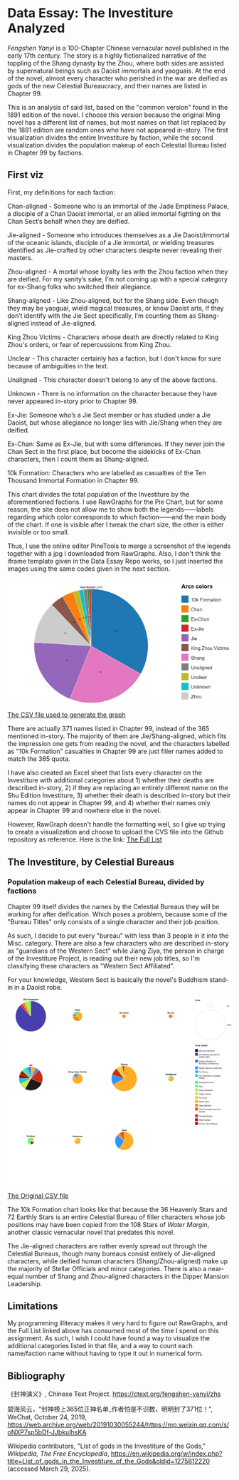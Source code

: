 # Data Essay: The Investiture Analyzed

<i>Fengshen Yanyi</i> is a 100-Chapter Chinese vernacular novel published in the early 17th century. The story is a highly fictionalized narrative of the toppling of the Shang dynasty by the Zhou, where both sides are assisted by supernatural beings such as Daoist immortals and yaoguais. At the end of the novel, almost every character who perished in the war are deified as gods of the new Celestial Bureaucracy, and their names are listed in Chapter 99.

This is an analysis of said list, based on the "common version" found in the 1891 edition of the novel. I choose this version because the original Ming novel has a different list of names, but most names on that list replaced by the 1891 edition are random ones who have not appeared in-story. The first visualization divides the entire Investiture by faction, while the second visualization divides the population makeup of each Celestial Bureau listed in Chapter 99 by factions.

## First viz

First, my definitions for each faction:

Chan-aligned - Someone who is an immortal of the Jade Emptiness Palace, a disciple of a Chan Daoist immortal, or an allied immortal fighting on the Chan Sect’s behalf when they are deified.

Jie-aligned - Someone who introduces themselves as a Jie Daoist/immortal of the oceanic islands, disciple of a Jie immortal, or wielding treasures identified as Jie-crafted by other characters despite never revealing their masters.

Zhou-aligned - A mortal whose loyalty lies with the Zhou faction when they are deified. For my sanity’s sake, I’m not coming up with a special category for ex-Shang folks who switched their allegiance.

Shang-aligned - Like Zhou-aligned, but for the Shang side. Even though they may be yaoguai, wield magical treasures, or know Daoist arts, if they don’t identify with the Jie Sect specifically, I’m counting them as Shang-aligned instead of Jie-aligned.

King Zhou Victims - Characters whose death are directly related to King Zhou's orders, or fear of repercussions from King Zhou.

Unclear - This character certainly has a faction, but I don't know for sure because of ambiguities in the text.

Unaligned - This character doesn't belong to any of the above factions.

Unknown - There is no information on the character because they have never appeared in-story prior to Chapter 99.

Ex-Jie: Someone who’s a Jie Sect member or has studied under a Jie Daoist, but whose allegiance no longer lies with Jie/Shang when they are deified.

Ex-Chan: Same as Ex-Jie, but with some differences. If they never join the Chan Sect in the first place, but become the sidekicks of Ex-Chan characters, then I count them as Shang-aligned.

10k Formation: Characters who are labelled as casualties of the Ten Thousand Immortal Formation in Chapter 99.

This chart divides the total population of the Investiture by the aforementioned factions. I use RawGraphs for the Pie Chart, but for some reason, the site does not allow me to show both the legends——labels regarding which color corresponds to which faction——and the main body of the chart. If one is visible after I tweak the chart size, the other is either invisible or too small. 

Thus, I use the online editor PineTools to merge a screenshot of the legends together with a jpg I downloaded from RawGraphs. Also, I don't think the iframe template given in the Data Essay Repo works, so I just inserted the images using the same codes given in the next section.

![Total population makeup of the Investiture](image(1).jpg)

[The CSV file used to generate the graph](TotalNumberChart.csv)

There are actually 371 names listed in Chapter 99, instead of the 365 mentioned in-story. The majority of them are Jie/Shang-aligned, which fits the impression one gets from reading the novel, and the characters labelled as "10k Formation" casualties in Chapter 99 are just filler names added to match the 365 quota.

I have also created an Excel sheet that lists every character on the Investiture with additional categories about 1) whether their deaths are described in-story, 2) if they are replacing an entirely different name on the Shu Edition Investiture, 3) whether their death is described in-story but their names do not appear in Chapter 99, and 4) whether their names only appear in Chapter 99 and nowhere else in the novel.

However, RawGraph doesn't handle the formatting well, so I give up trying to create a visualization and choose to upload the CVS file into the Github repository as reference. Here is the link: [The Full List](TheList.csv)

## The Investiture, by Celestial Bureaus

### Population makeup of each Celestial Bureau, divided by factions

Chapter 99 itself divides the names by the Celestial Bureaus they will be working for after deification. Which poses a problem, because some of the "Bureau Titles" only consists of a single character and their job position.

As such, I decide to put every "bureau" with less than 3 people in it into the Misc. category. There are also a few characters who are described in-story as "guardians of the Western Sect" while Jiang Ziya, the person in charge of the Investiture Project, is reading out their new job titles, so I'm classifying these characters as "Western Sect Affiliated".

For your knowledge, Western Sect is basically the novel's Buddhism stand-in in a Daoist robe.

![Population makeup of each Celestial Bureau by faction](listmulti.svg)

[The Original CSV file](TheListTotal.csv)

The 10k Formation chart looks like that because the 36 Heavenly Stars and 72 Earthly Stars is an entire Celestial Bureau of filler characters whose job positions may have been copied from the 108 Stars of <i>Water Margin</i>, another classic vernacular novel that predates this novel.

The Jie-aligned characters are rather evenly spread out through the Celestial Bureaus, though many bureaus consist entirely of Jie-aligned characters, while deified human characters (Shang/Zhou-aligned) make up the majority of Stellar Officials and minor categories. There is also a near-equal number of Shang and Zhou-aligned characters in the Dipper Mansion Leadership.

## Limitations

My programming illiteracy makes it very hard to figure out RawGraphs, and the Full List linked above has consumed most of the time I spend on this assignment. As such, I wish I could have found a way to visualize the additional categories listed in that file, and a way to count each name/faction name without having to type it out in numerical form.

## Bibliography
《封神演义》, Chinese Text Project. https://ctext.org/fengshen-yanyi/zhs

碧海风云，“封神榜上365位正神名单_作者怕是不识数，明明封了371位！”, WeChat, October 24, 2019, https://web.archive.org/web/20191030055244/https://mp.weixin.qq.com/s/oNXP7sp5bDf-JJbkuIhsKA

Wikipedia contributors, "List of gods in the Investiture of the Gods," <i>Wikipedia, The Free Encyclopedia</i>, https://en.wikipedia.org/w/index.php?title=List_of_gods_in_the_Investiture_of_the_Gods&oldid=1275812220 (accessed March 29, 2025).
